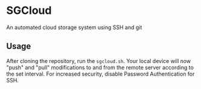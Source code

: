# SGCloud
An automated cloud storage system using SSH and git

## Usage
After cloning the repository, run the `sgcloud.sh`. Your local device will now "push" and "pull" modifications to and from the remote server according to the set interval. For increased security, disable Password Authentication for SSH.

